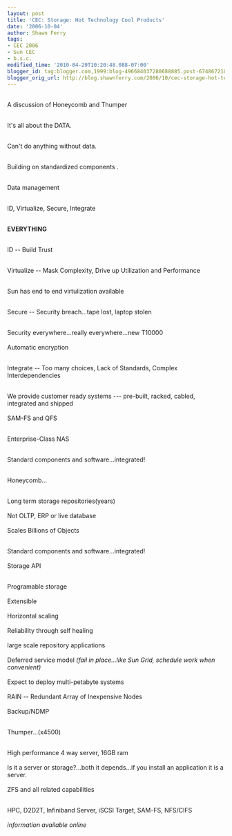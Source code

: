 ```yaml
---
layout: post
title: 'CEC: Storage: Hot Technology Cool Products'
date: '2006-10-04'
author: Shawn Ferry
tags:
- CEC 2006
- Sun CEC
- b.s.c.
modified_time: '2010-04-29T10:20:48.088-07:00'
blogger_id: tag:blogger.com,1999:blog-496684037280688885.post-6748672105139955363
blogger_orig_url: http://blog.shawnferry.com/2006/10/cec-storage-hot-technology-cool_2908.html
---
```


<p><br />A discussion of Honeycomb and Thumper<br /></p><p><br />It's all about the DATA.<br /></p><p><br />Can't do anything without data.<br /></p><p><br />Building on standardized components .<br /></p><p><br />Data management<br /></p><p style="text-indent:20pt;"><br />ID, Virtualize, Secure, Integrate<br /></p><p style="text-indent:40pt;"><br /><strong>EVERYTHING</strong><br /></p><p><br />ID -- Build Trust<br /></p><p><br />Virtualize -- Mask Complexity, Drive up Utilization and Performance<br /></p><p style="text-indent:20pt;"><br />Sun has end to end virtulization available<br /></p><p><br />Secure -- Security breach...tape lost, laptop stolen<br /></p><p style="text-indent:20pt;"><br />Security everywhere...really everywhere...new T10000<br /><br />Automatic encryption<br /></p><p><br />Integrate -- Too many choices, Lack of Standards, Complex Interdependencies <br /></p><p style="text-indent:20pt;"><br />We provide customer ready systems --- pre-built, racked, cabled, integrated and shipped<br /><br />SAM-FS and QFS<br /></p><p><br />Enterprise-Class NAS<br /></p><p style="text-indent:20pt;"><br />Standard components and software...integrated!<br /></p><p><br />Honeycomb...<br /></p><p style="text-indent:20pt;"><br />Long term storage repositories(years)<br /><br />Not OLTP, ERP or live database<br /><br />Scales Billions of Objects<br /></p><p style="text-indent:20pt;"><br />Standard components and software...integrated!<br /><br />Storage API<br /></p><p style="text-indent:20pt;"><br />Programable storage<br /><br />Extensible<br /><br />Horizontal scaling<br /><br />Reliability through self healing<br /><br />large scale repository applications<br /><br />Deferred service model <em>(fail in place...like Sun Grid, schedule work when convenient)<br /><br /></em>Expect to deploy multi-petabyte systems<br /><br />RAIN -- Redundant Array of Inexpensive Nodes<br /><br />Backup/NDMP<br /></p><p><br />Thumper...(x4500)<br /></p><p style="text-indent:20pt;"><br />High performance 4 way server, 16GB ram<br /><br />Is it a server or storage?...both it depends...if you install an application it is a server.<br /><br />ZFS and all related capabilities<br /></p><p style="text-indent:20pt;"><br />HPC, D2D2T, Infiniband Server, iSCSI Target, SAM-FS, NFS/CIFS<br /><br /><em>information available online</em><br /></p><br />

